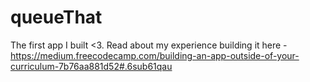 # queueThat

The first app I built <3.  Read about my experience building it here - https://medium.freecodecamp.com/building-an-app-outside-of-your-curriculum-7b76aa881d52#.6sub61qau
